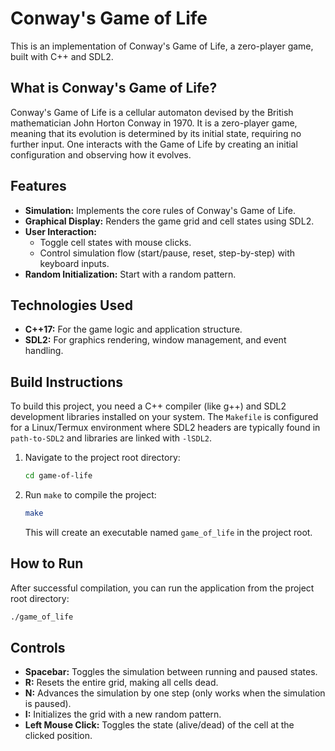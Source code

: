 # Conway's Game of Life

This is an implementation of Conway's Game of Life, a zero-player game, built with C++ and SDL2.

## What is Conway's Game of Life?

Conway's Game of Life is a cellular automaton devised by the British mathematician John Horton Conway in 1970. It is a zero-player game, meaning that its evolution is determined by its initial state, requiring no further input. One interacts with the Game of Life by creating an initial configuration and observing how it evolves.

## Features

*   **Simulation:** Implements the core rules of Conway's Game of Life.
*   **Graphical Display:** Renders the game grid and cell states using SDL2.
*   **User Interaction:**
    *   Toggle cell states with mouse clicks.
    *   Control simulation flow (start/pause, reset, step-by-step) with keyboard inputs.
*   **Random Initialization:** Start with a random pattern.

## Technologies Used

*   **C++17:** For the game logic and application structure.
*   **SDL2:** For graphics rendering, window management, and event handling.

## Build Instructions

To build this project, you need a C++ compiler (like g++) and SDL2 development libraries installed on your system. The `Makefile` is configured for a Linux/Termux environment where SDL2 headers are typically found in `path-to-SDL2` and libraries are linked with `-lSDL2`.

1.  Navigate to the project root directory:

    ```bash
    cd game-of-life
    ```

2.  Run `make` to compile the project:

    ```bash
    make
    ```

    This will create an executable named `game_of_life` in the project root.

## How to Run

After successful compilation, you can run the application from the project root directory:

```bash
./game_of_life
```

## Controls

*   **Spacebar:** Toggles the simulation between running and paused states.
*   **R:** Resets the entire grid, making all cells dead.
*   **N:** Advances the simulation by one step (only works when the simulation is paused).
*   **I:** Initializes the grid with a new random pattern.
*   **Left Mouse Click:** Toggles the state (alive/dead) of the cell at the clicked position.
